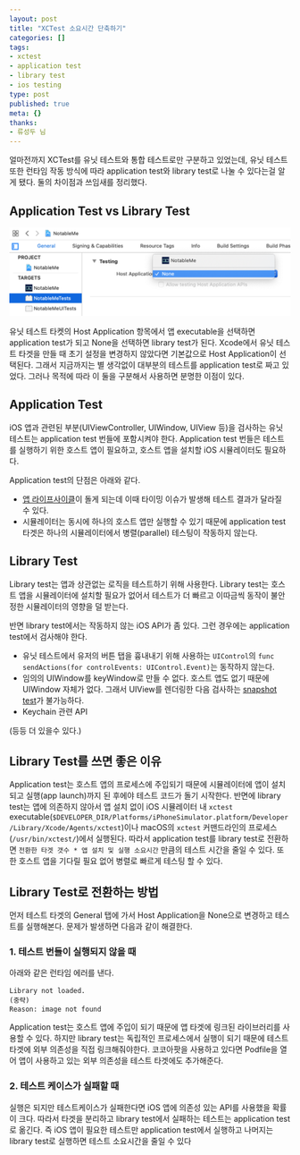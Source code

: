 ```yaml
---
layout: post
title: "XCTest 소요시간 단축하기"
categories: []
tags:
- xctest
- application test
- library test
- ios testing
type: post
published: true
meta: {}
thanks: 
- 류성두 님
---
```


얼마전까지 XCTest를 유닛 테스트와 통합 테스트로만 구분하고 있었는데, 유닛 테스트 또한 런타임 작동 방식에 따라 application test와 library test로 나눌 수 있다는걸 알게 됐다. 둘의 차이점과 쓰임새를 정리했다.

## Application Test vs Library Test

<img src="/assets/posts/application-library-test.png" />

유닛 테스트 타켓의 Host Application 항목에서 앱 executable을 선택하면 application test가 되고 None을 선택하면 library test가 된다. Xcode에서 유닛 테스트 타겟을 만들 때 초기 설정을 변경하지 않았다면 기본값으로 Host Application이 선택된다. 그래서 지금까지는 별 생각없이 대부분의 테스트를 application test로 짜고 있었다. 그러나 목적에 따라 이 둘을 구분해서 사용하면 분명한 이점이 있다.

## Application Test

iOS 앱과 관련된 부분(UIViewController, UIWindow, UIView 등)을 검사하는 유닛 테스트는 application test 번들에 포함시켜야 한다. Application test 번들은 테스트를 실행하기 위한 호스트 앱이 필요하고, 호스트 앱을 설치할 iOS 시뮬레이터도 필요하다.

Application test의 단점은 아래와 같다.
- [앱 라이프사이클](https://developer.apple.com/documentation/uikit/app_and_environment/managing_your_app_s_life_cycle)이 돌게 되는데 이때 타이밍 이슈가 발생해 테스트 결과가 달라질 수 있다.
- 시뮬레이터는 동시에 하나의 호스트 앱만 실행할 수 있기 때문에 application test 타겟은 하나의 시뮬레이터에서 병렬(parallel) 테스팅이 작동하지 않는다. 

## Library Test

Library test는 앱과 상관없는 로직을 테스트하기 위해 사용한다. Library test는 호스트 앱을 시뮬레이터에 설치할 필요가 없어서 테스트가 더 빠르고 이따금씩 동작이 불안정한 시뮬레이터의 영향을 덜 받는다.

반면 library test에서는 작동하지 않는 iOS API가 좀 있다. 그런 경우에는 application test에서 검사해야 한다.
- 유닛 테스트에서 유저의 버튼 탭을 흉내내기 위해 사용하는 `UIControl`의 `func sendActions(for controlEvents: UIControl.Event)`는 동작하지 않는다. 
- 임의의 UIWindow를 keyWindow로 만들 수 없다. 호스트 앱도 없기 때문에 UIWindow 자체가 없다. 그래서 UIView를 렌더링한 다음 검사하는 [snapshot test](https://github.com/uber/ios-snapshot-test-case)가 불가능하다.
- Keychain 관련 API

(등등 더 있을수 있다.)

## Library Test를 쓰면 좋은 이유

Application test는 호스트 앱의 프로세스에 주입되기 때문에 시뮬레이터에 앱이 설치되고 실행(app launch)까지 된 후에야 테스트 코드가 돌기 시작한다. 반면에 library test는 앱에 의존하지 않아서 앱 설치 없이 iOS 시뮬레이터 내 `xctest` executable(`$DEVELOPER_DIR/Platforms/iPhoneSimulator.platform/Developer/Library/Xcode/Agents/xctest`)이나 macOS의 `xctest` 커맨드라인의 프로세스(`/usr/bin/xctest/`)에서 실행된다. 따라서 application test를 library test로 전환하면 `전환한 타겟 갯수 * 앱 설치 및 실행 소요시간` 만큼의 테스트 시간을 줄일 수 있다. 또한 호스트 앱을 기다릴 필요 없어 병렬로 빠르게 테스팅 할 수 있다.

## Library Test로 전환하는 방법

먼저 테스트 타겟의 General 탭에 가서 Host Application을 None으로 변경하고 테스트를 실행해본다. 문제가 발생하면 다음과 같이 해결한다.

### 1. 테스트 번들이 실행되지 않을 때

아래와 같은 런타임 에러를 낸다.

```
Library not loaded. 
(중략)
Reason: image not found
```

Application test는 호스트 앱에 주입이 되기 때문에 앱 타겟에 링크된 라이브러리를 사용할 수 있다. 하지만 library test는 독립적인 프로세스에서 실행이 되기 때문에 테스트 타겟에 외부 의존성을 직접 링크해줘야한다. 코코아팟을 사용하고 있다면 Podfile을 열어 앱이 사용하고 있는 외부 의존성을 테스트 타겟에도 추가해준다.

### 2. 테스트 케이스가 실패할 때

실행은 되지만 테스트케이스가 실패한다면 iOS 앱에 의존성 있는 API를 사용했을 확률이 크다. 따라서 타겟을 분리하고 library test에서 실패하는 테스트는 application test로 옮긴다. 즉 iOS 앱이 필요한 테스트만 application test에서 실행하고 나머지는 library test로 실행하면 테스트 소요시간을 줄일 수 있다